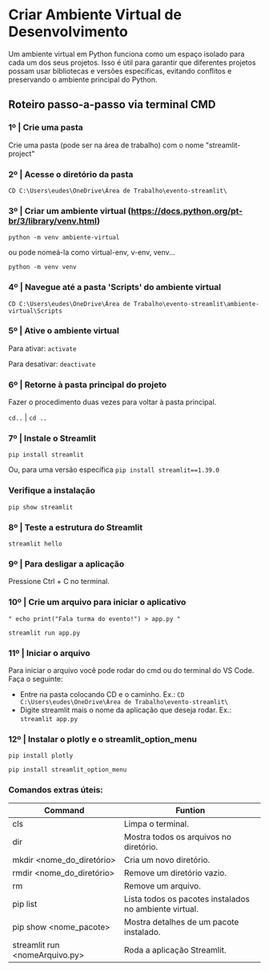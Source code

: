 # Criar Ambiente Virtual de Desenvolvimento

Um ambiente virtual em Python funciona como um espaço isolado para cada um dos seus projetos. 
Isso é útil para garantir que diferentes projetos possam usar bibliotecas e versões específicas, evitando conflitos e preservando o ambiente principal do Python.

## Roteiro passo-a-passo via terminal CMD

### 1º | Crie uma pasta 
Crie uma pasta (pode ser na área de trabalho) com o nome "streamlit-project"

### 2º | Acesse o diretório da pasta
`CD C:\Users\eudes\OneDrive\Área de Trabalho\evento-streamlit\`

### 3º | Criar um ambiente virtual (https://docs.python.org/pt-br/3/library/venv.html)

 `python -m venv ambiente-virtual` 
 
 ou pode nomeá-la como virtual-env, v-env, venv... 

`python -m venv venv` 

### 4º | Navegue até a pasta 'Scripts' do ambiente virtual
`CD C:\Users\eudes\OneDrive\Área de Trabalho\evento-streamlit\ambiente-virtual\Scripts`

### 5º | Ative o ambiente virtual
Para ativar: `activate`

Para desativar: `deactivate`

### 6º | Retorne à pasta principal do projeto
Fazer o procedimento duas vezes para voltar à pasta principal.

`cd..` | `cd ..`

### 7º | Instale o Streamlit
`pip install streamlit`

Ou, para uma versão específica `pip install streamlit==1.39.0`

### Verifique a instalação
`pip show streamlit`

### 8º | Teste a estrutura do Streamlit
`streamlit hello`

### 9º | Para desligar a aplicação
Pressione Ctrl + C no terminal.

### 10º | Crie um arquivo para iniciar o aplicativo

`" echo print("Fala turma do evento!") > app.py "`

`streamlit run app.py`

### 11º | Iniciar o arquivo

Para iniciar o arquivo você pode rodar do cmd ou do terminal do VS Code.
Faça o seguinte:

- Entre na pasta colocando CD e o caminho. Ex.: `CD C:\Users\eudes\OneDrive\Área de Trabalho\evento-streamlit\`
- Digite streamlit mais o nome da aplicação que deseja rodar. Ex.: `streamlit app.py`

### 12º | Instalar o plotly e o streamlit_option_menu

`pip install plotly`

`pip install streamlit_option_menu`

### Comandos extras úteis:

Command | Funtion
--- | ---
cls | Limpa o terminal.
dir | Mostra todos os arquivos no diretório.
mkdir <nome_do_diretório> | Cria um novo diretório.
rmdir <nome_do_diretório> | Remove um diretório vazio.
rm <arquivo> | Remove um arquivo.
pip list | Lista todos os pacotes instalados no ambiente virtual.
pip show <nome_pacote> | Mostra detalhes de um pacote instalado.
streamlit run <nomeArquivo.py> | Roda a aplicação Streamlit.
